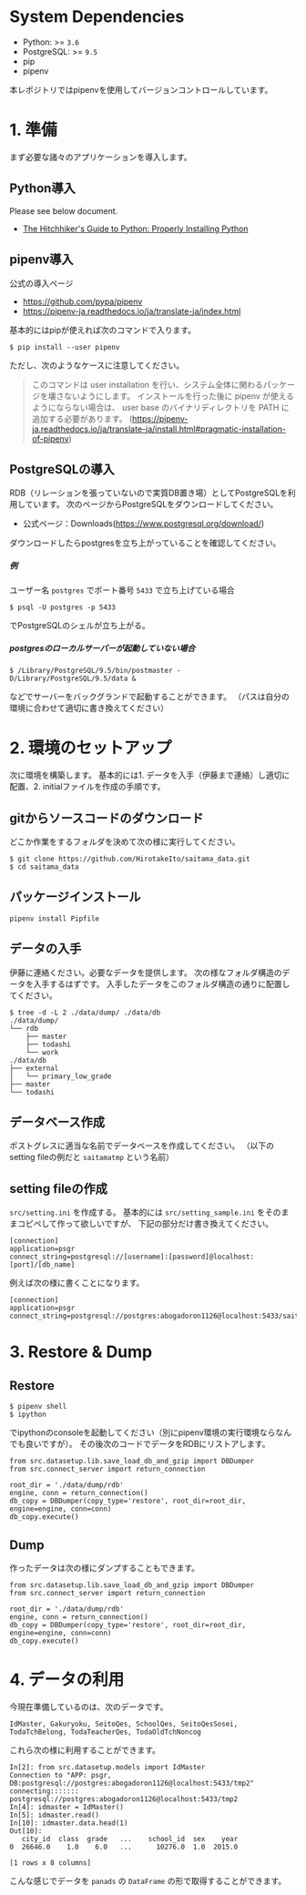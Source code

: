 # System Dependencies
* Python: >= `3.6`
* PostgreSQL: >= `9.5`
* pip
* pipenv


本レポジトリではpipenvを使用してバージョンコントロールしています。

# 1. 準備
まず必要な諸々のアプリケーションを導入します。

## Python導入
Please see below document.

* [The Hitchhiker's Guide to Python: Properly Installing Python](https://docs.python-guide.org/starting/installation/)


## pipenv導入
公式の導入ページ
* https://github.com/pypa/pipenv
* https://pipenv-ja.readthedocs.io/ja/translate-ja/index.html

基本的にはpipが使えれば次のコマンドで入ります。
```
$ pip install --user pipenv
```
ただし、次のようなケースに注意してください。
> このコマンドは user installation を行い、システム全体に関わるパッケージを壊さないようにします。 インストールを行った後に pipenv が使えるようにならない場合は、 user base のバイナリディレクトリを PATH に追加する必要があります。
(https://pipenv-ja.readthedocs.io/ja/translate-ja/install.html#pragmatic-installation-of-pipenv)

## PostgreSQLの導入
RDB（リレーションを張っていないので実質DB置き場）としてPostgreSQLを利用しています。
次のページからPostgreSQLをダウンロードしてください。

* 公式ページ：Downloads(https://www.postgresql.org/download/)

ダウンロードしたらpostgresを立ち上がっていることを確認してください。
##### 例
ユーザー名 `postgres` でポート番号 `5433` で立ち上げている場合
```
$ psql -U postgres -p 5433
```
でPostgreSQLのシェルが立ち上がる。

##### postgresのローカルサーバーが起動していない場合
```
$ /Library/PostgreSQL/9.5/bin/postmaster -D/Library/PostgreSQL/9.5/data &
```
などでサーバーをバックグランドで起動することができます。
（パスは自分の環境に合わせて適切に書き換えてください）



# 2. 環境のセットアップ
次に環境を構築します。
基本的には1. データを入手（伊藤まで連絡）し適切に配置、2. initialファイルを作成の手順です。

## gitからソースコードのダウンロード
どこか作業をするフォルダを決めて次の様に実行してください。
```
$ git clone https://github.com/HirotakeIto/saitama_data.git
$ cd saitama_data
```
## パッケージインストール
```
pipenv install Pipfile
```


## データの入手
伊藤に連絡ください。必要なデータを提供します。
次の様なフォルダ構造のデータを入手するはずです。
入手したデータをこのフォルダ構造の通りに配置してください。

```
$ tree -d -L 2 ./data/dump/ ./data/db
./data/dump/
└── rdb
    ├── master
    ├── todashi
    └── work
./data/db
├── external
│   └── primary_low_grade
├── master
└── todashi
```

## データベース作成
ポストグレスに適当な名前でデータベースを作成してください。
（以下のsetting fileの例だと `saitamatmp` という名前）

## setting fileの作成
`src/setting.ini` を作成する。
基本的には `src/setting_sample.ini` をそのままコピペして作って欲しいですが、
下記の部分だけ書き換えてください。

```
[connection]
application=psgr
connect_string=postgresql://[username]:[password]@localhost:[port]/[db_name]
```

例えば次の様に書くことになります。

```
[connection]
application=psgr
connect_string=postgresql://postgres:abogadoron1126@localhost:5433/saitamatmp
```

# 3. Restore & Dump
## Restore
```
$ pipenv shell
$ ipython
```
でipythonのconsoleを起動してください（別にpipenv環境の実行環境ならなんでも良いですが）。
その後次のコードでデータをRDBにリストアします。
```
from src.datasetup.lib.save_load_db_and_gzip import DBDumper
from src.connect_server import return_connection

root_dir = './data/dump/rdb'
engine, conn = return_connection()
db_copy = DBDumper(copy_type='restore', root_dir=root_dir, engine=engine, conn=conn)
db_copy.execute()
```
## Dump
作ったデータは次の様にダンプすることもできます。
```
from src.datasetup.lib.save_load_db_and_gzip import DBDumper
from src.connect_server import return_connection

root_dir = './data/dump/rdb'
engine, conn = return_connection()
db_copy = DBDumper(copy_type='restore', root_dir=root_dir, engine=engine, conn=conn)
db_copy.execute()
```

# 4. データの利用
今現在準備しているのは、次のデータです。

`IdMaster, Gakuryoku, SeitoQes, SchoolQes, SeitoQesSosei, TodaTchBelong, TodaTeacherQes, TodaOldTchNoncog`

これら次の様に利用することができます。
```
In[2]: from src.datasetup.models import IdMaster
Connection to "APP: psgr,  DB:postgresql://postgres:abogadoron1126@localhost:5433/tmp2"
connecting::::::: postgresql://postgres:abogadoron1126@localhost:5433/tmp2
In[4]: idmaster = IdMaster()
In[5]: idmaster.read()
In[10]: idmaster.data.head(1)
Out[10]:
   city_id  class  grade   ...    school_id  sex    year
0  26646.0    1.0    6.0   ...      10276.0  1.0  2015.0

[1 rows x 8 columns]
```
こんな感じでデータを `panads` の `DataFrame` の形で取得することができます。

